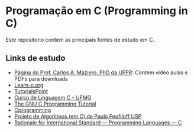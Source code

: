 # Programação em C (Programming in C)

Este repositorio contem as principais fontes de estudo em C.

## Links de estudo
- [Página do Prof. Carlos A. Maziero, PhD da UFPR](https://wiki.inf.ufpr.br/maziero/doku.php?id=start): Contem video aulas e PDFs para downloads 
- [Learn-c.org](https://www.learn-c.org/)
- [TutorialsPoint](https://www.tutorialspoint.com/cprogramming/index.htm)
- [Curso de Linguagem C - UFMG](https://www.pucsp.br/~so-comp/cursoc/index.html)
- [The GNU C Programming Tutorial](https://www.it.uc3m.es/pbasanta/asng/course_notes/ctut.pdf)
- [Cprogramming](https://www.cprogramming.com/tutorial/c-tutorial.html?inl=pf)
- [Projeto de Algoritmos (em C) de Paulo Feofiloff USP](https://www.ime.usp.br/~pf/algoritmos/index.html#C-language)
- [Rationale for International Standard — Programming Languages — C](https://www.open-std.org/JTC1/SC22/WG14/www/C99RationaleV5.10.pdf)

